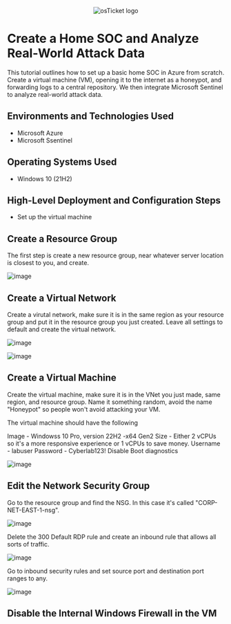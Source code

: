 <p align="center"><img src="https://www.cybersecurityeducation.org/wp-content/uploads/2023/11/soc-analyst-750x350-1.jpg" alt="osTicket logo"/></p>

<h1>Create a Home SOC and Analyze Real-World Attack Data</h1>
This tutorial outlines how to set up a basic home SOC in Azure from scratch. Create a virtual machine (VM), opening it to the internet as a honeypot, and forwarding logs to a central repository. We then integrate Microsoft Sentinel to analyze real-world attack data.<br/>

<h2>Environments and Technologies Used</h2>

- Microsoft Azure
- Microsoft Ssentinel

<h2>Operating Systems Used </h2>

- Windows 10</b> (21H2)

<h2>High-Level Deployment and Configuration Steps</h2>

- Set up the virtual machine

<h2>Create a Resource Group</h2>

<p>The first step is create a new resource group, near whatever server location is closest to you, and create.</p>

![image](https://github.com/user-attachments/assets/155d1550-4506-4e56-a518-f3d433051d2c)

<h2>Create a Virtual Network</h2>

<p>Create a virutal network, make sure it is in the same region as your resource group and put it in the resource group you just created. Leave all settings to default and create the virtual network.</p>

![image](https://github.com/user-attachments/assets/7ec347b9-0d03-4ac1-a793-ef90452c5396)

![image](https://github.com/user-attachments/assets/49ee6612-097a-405b-bbf5-7c31fb933dff)

<h2>Create a Virtual Machine</h2>

<p>Create the virtual machine, make sure it is in the VNet you just made, same region, and resource group. Name it something random, avoid the name "Honeypot" so people won't avoid attacking your VM. 

The virtual machine should have the following

Image - Windowss 10 Pro, version 22H2 -x64 Gen2
Size - Either 2 vCPUs so it's a more responsive experience or 1 vCPUs to save money.
Username - labuser
Password - Cyberlab123!
Disable Boot diagnostics</p>

![image](https://github.com/user-attachments/assets/33ccd8da-d4fc-4726-b668-5398dc1aa6c3)

<h2>Edit the Network Security Group</h2>

<p>Go to the resource group and find the NSG. In this case it's called "CORP-NET-EAST-1-nsg".</p>

![image](https://github.com/user-attachments/assets/7c3b1077-c313-41b4-a719-df739929cdb8)

<p>Delete the 300 Default RDP rule and create an inbound rule that allows all sorts of traffic.</p>

![image](https://github.com/user-attachments/assets/c39d255e-42b9-4aad-9ab0-0ee8fe5f3275)

<p>Go to inbound security rules and set source port and destination port ranges to any.</p>

![image](https://github.com/user-attachments/assets/bfae1b9d-de3d-4e0b-a933-f3c5a91de74e)

<h2>Disable the Internal Windows Firewall in the VM</h2>

